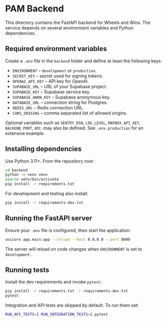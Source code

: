 # PAM Backend

This directory contains the FastAPI backend for Wheels and Wins. The service depends on several environment variables and Python dependencies.

## Required environment variables
Create a `.env` file in the `backend` folder and define at least the following keys:

- `ENVIRONMENT` – `development` or `production`.
- `SECRET_KEY` – secret used for signing tokens.
- `OPENAI_API_KEY` – API key for OpenAI.
- `SUPABASE_URL` – URL of your Supabase project.
- `SUPABASE_KEY` – Supabase service key.
- `SUPABASE_ANON_KEY` – Supabase anonymous key.
- `DATABASE_URL` – connection string for Postgres.
- `REDIS_URL` – Redis connection URL.
- `CORS_ORIGINS` – comma separated list of allowed origins.

Optional variables such as `SENTRY_DSN`, `LOG_LEVEL`, `MAPBOX_API_KEY`, `BACKEND_PORT`, etc. may also be defined. See `.env.production` for an extensive example.

## Installing dependencies
Use Python 3.11+. From the repository root:

```bash
cd backend
python -m venv venv
source venv/bin/activate
pip install -r requirements.txt
```

For development and testing also install:

```bash
pip install -r requirements-dev.txt
```

## Running the FastAPI server
Ensure your `.env` file is configured, then start the application:

```bash
uvicorn app.main:app --reload --host 0.0.0.0 --port 8000
```

The server will reload on code changes when `ENVIRONMENT` is set to `development`.

## Running tests
Install the dev requirements and invoke `pytest`:

```bash
pip install -r requirements.txt -r requirements-dev.txt
pytest
```

Integration and API tests are skipped by default. To run them set:

```bash
RUN_API_TESTS=1 RUN_INTEGRATION_TESTS=1 pytest
```

